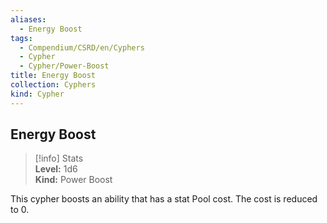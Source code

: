 ```yaml
---
aliases:
  - Energy Boost
tags:
  - Compendium/CSRD/en/Cyphers
  - Cypher
  - Cypher/Power-Boost
title: Energy Boost
collection: Cyphers
kind: Cypher
---
```

## Energy Boost  
>[!info] Stats  
> **Level:** 1d6  
> **Kind:** Power Boost
  
This cypher boosts an ability that has a stat Pool cost. The cost is reduced to 0.